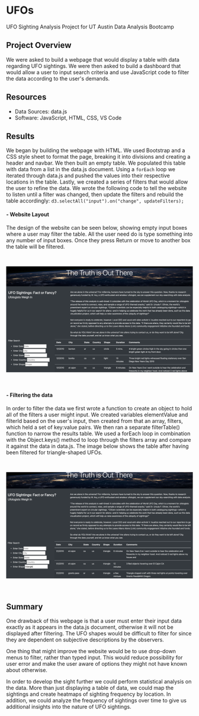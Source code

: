 # UFOs
UFO Sighting Analysis Project for UT Austin Data Analysis Bootcamp <br>

## Project Overview
We were asked to build a webpage that would display a table with data regarding UFO sightings. We were then asked to build a dashboard that would allow a user to input search criteria and use JavaScript code to filter the data according to the user's demands. <br>

## Resources
- Data Sources: data.js
- Software: JavaScript, HTML, CSS, VS Code

## Results
We began by building the webpage with HTML. We used Bootstrap and a CSS style sheet to format the page, breaking it into divisions and creating a header and navbar. We then built an empty table. We populated this table with data from a list in the data.js document. Using a `forEach` loop we iterated through data.js and pushed the values into their respective locations in the table. Lastly, we created a series of filters that would allow the user to refine the data. We wrote the following code to tell the website to listen until a filter was changed, then update the filters and rebuild the table accordingly: `d3.selectAll("input").on("change", updateFilters);` <br>
#### - Website Layout
<p padding-left: 50px>The design of the website can be seen below, showing empty input boxes where a user may filter the table. All the user need do is type something into any number of input boxes. Once they press Return or move to another box the table will be filtered. </p>
<br>
<p align ="center">
<img src="static/images/webpage1.png" alt="Unfiltered Page"/><br>
</p>
<br>

#### - Filtering the data
<p padding-left: 50px>In order to filter the data we first wrote a function to create an object to hold all of the filters a user might input. We created variables elementValue and filterId based on the user's input, then created from that an array, filters, which held a set of key:value pairs. We then ran a separate filterTable() function to narrow the results table. We used a forEach loop in combination with the Object.keys() method to loop through the filters array and compare it against the data in data.js. The image below shows the table after having been filtered for triangle-shaped UFOs. </p>
<br>
<p align ="center">
<img src="static/images/webpage2.png" alt="Filtered Page"/><br>
</p>
<br>

## Summary
<p>One drawback of this webpage is that a user must enter their input data exactly as it appears in the data.js document, otherwise it will not be displayed after filtering. The UFO shapes would be difficult to filter for since they are dependent on subjective descriptions by the observers. </p>
<p>One thing that might improve the website would be to use drop-down menus to filter, rather than typed input. This would reduce possibility for user error and make the user aware of options they might not have known about otherwise. </p>
<p>In order to develop the sight further we could perform statistical analysis on the data. More than just displaying a table of data, we could map the sightings and create heatmaps of sighting frequency by location. In addition, we could analyze the frequency of sightings over time to give us additional insights into the nature of UFO sightings.</p>

